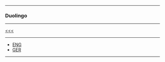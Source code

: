 
---

### Duolingo

---

[<<<](https://github.com/ttltrk/ELSE/blob/master/LAN/ENG/LAN.MD)

---

* [ENG](https://github.com/ttltrk/ELSE/blob/master/LAN/ENG/DUO_ENG.MD)
* [GER](https://github.com/ttltrk/ELSE/blob/master/LAN/GER/DUO_GER.MD)

---
